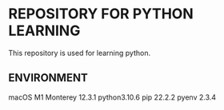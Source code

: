 # REPOSITORY FOR PYTHON LEARNING

This repository is used for learning python.

## ENVIRONMENT

macOS M1 Monterey 12.3.1
python3.10.6
pip 22.2.2
pyenv 2.3.4
